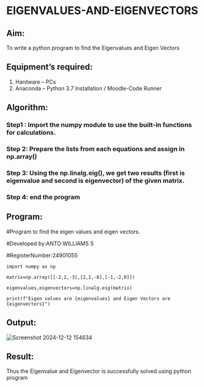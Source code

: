 # EIGENVALUES-AND-EIGENVECTORS
## Aim:
To write a python program to find the Eigenvalues and Eigen Vectors
## Equipment’s required:
1. 	Hardware – PCs
2. 	Anaconda – Python 3.7 Installation / Moodle-Code Runner
## Algorithm:
### Step1 : Import the numpy module to use the built-in functions for calculations.
### Step 2: Prepare the lists from each equations and assign in np.array()
### Step 3: Using the np.linalg.eig(),  we get two results (first is eigenvalue and second is eigenvector) of the given matrix.
### Step 4: end the program

## Program:

#Program to find the eigen values and eigen vectors.

#Developed by:ANTO WILLIAMS S

#RegisterNumber:24901055
```
import numpy as np

matrix=np.array([[-2,2,-3],[2,1,-6],[-1,-2,0]])

eigenvalues,eigenvectors=np.linalg.eig(matrix)

print(f"Eigen values are {eigenvalues} and Eigen Vectors are {eigenvectors}")
```

## Output:
![Screenshot 2024-12-12 154634](https://github.com/user-attachments/assets/5e2b3a58-2491-4374-ac7c-ec6bf2c38fcb)

## Result:
Thus the Eigenvalue and Eigenvector is successfully solved using python program
